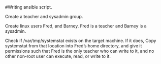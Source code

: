 #Writing ansible script.

Create a teacher and sysadmin group.

Create linux users Fred, and Barney. Fred is a teacher and Barney is a
sysadmin.

Check if /var/tmp/systemstat exists on the target machine. If it does, Copy
systemstat from that location into Fred’s home directory, and give it permissions
such that Fred is the only teacher who can write to it, and no other non-root user
can execute, read, or write to it.
